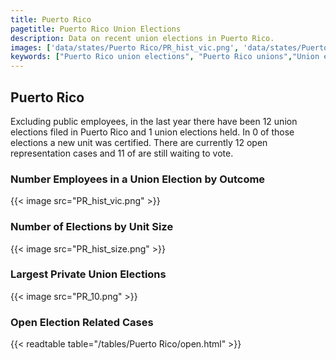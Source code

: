 ```yaml
---
title: Puerto Rico
pagetitle: Puerto Rico Union Elections
description: Data on recent union elections in Puerto Rico.
images: ['data/states/Puerto Rico/PR_hist_vic.png', 'data/states/Puerto Rico/PR_hist_size.png', 'data/states/Puerto Rico/PR_10.png']
keywords: ["Puerto Rico union elections", "Puerto Rico unions","Union elections"]
---
```

##  Puerto Rico

Excluding public employees, in the last year there have been 12 union elections filed in Puerto Rico and 1 union elections held. In 0 of those elections a new unit was certified. There are currently 12 open representation cases and 11 of are still waiting to vote.

### Number Employees in a Union Election by Outcome
{{< image src="PR_hist_vic.png" >}}

### Number of Elections by Unit Size
{{< image src="PR_hist_size.png" >}}

### Largest Private Union Elections
{{< image src="PR_10.png" >}}

### Open Election Related Cases
{{< readtable table="/tables/Puerto Rico/open.html" >}}

